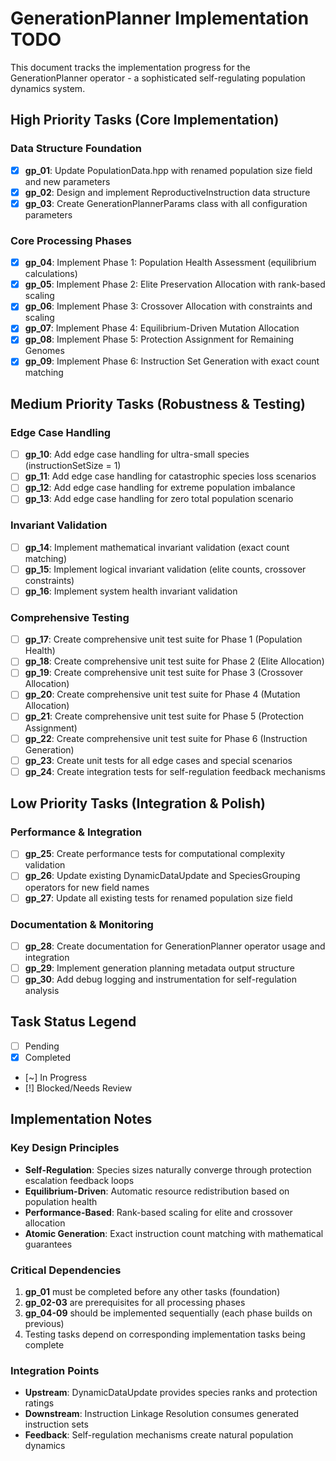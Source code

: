 # GenerationPlanner Implementation TODO

This document tracks the implementation progress for the GenerationPlanner operator - a sophisticated self-regulating population dynamics system.

## High Priority Tasks (Core Implementation)

### Data Structure Foundation
- [x] **gp_01**: Update PopulationData.hpp with renamed population size field and new parameters
- [x] **gp_02**: Design and implement ReproductiveInstruction data structure  
- [x] **gp_03**: Create GenerationPlannerParams class with all configuration parameters

### Core Processing Phases
- [x] **gp_04**: Implement Phase 1: Population Health Assessment (equilibrium calculations)
- [x] **gp_05**: Implement Phase 2: Elite Preservation Allocation with rank-based scaling
- [x] **gp_06**: Implement Phase 3: Crossover Allocation with constraints and scaling
- [x] **gp_07**: Implement Phase 4: Equilibrium-Driven Mutation Allocation
- [x] **gp_08**: Implement Phase 5: Protection Assignment for Remaining Genomes
- [x] **gp_09**: Implement Phase 6: Instruction Set Generation with exact count matching

## Medium Priority Tasks (Robustness & Testing)

### Edge Case Handling
- [ ] **gp_10**: Add edge case handling for ultra-small species (instructionSetSize = 1)
- [ ] **gp_11**: Add edge case handling for catastrophic species loss scenarios
- [ ] **gp_12**: Add edge case handling for extreme population imbalance
- [ ] **gp_13**: Add edge case handling for zero total population scenario

### Invariant Validation
- [ ] **gp_14**: Implement mathematical invariant validation (exact count matching)
- [ ] **gp_15**: Implement logical invariant validation (elite counts, crossover constraints)
- [ ] **gp_16**: Implement system health invariant validation

### Comprehensive Testing
- [ ] **gp_17**: Create comprehensive unit test suite for Phase 1 (Population Health)
- [ ] **gp_18**: Create comprehensive unit test suite for Phase 2 (Elite Allocation)
- [ ] **gp_19**: Create comprehensive unit test suite for Phase 3 (Crossover Allocation)
- [ ] **gp_20**: Create comprehensive unit test suite for Phase 4 (Mutation Allocation)
- [ ] **gp_21**: Create comprehensive unit test suite for Phase 5 (Protection Assignment)
- [ ] **gp_22**: Create comprehensive unit test suite for Phase 6 (Instruction Generation)
- [ ] **gp_23**: Create unit tests for all edge cases and special scenarios
- [ ] **gp_24**: Create integration tests for self-regulation feedback mechanisms

## Low Priority Tasks (Integration & Polish)

### Performance & Integration
- [ ] **gp_25**: Create performance tests for computational complexity validation
- [ ] **gp_26**: Update existing DynamicDataUpdate and SpeciesGrouping operators for new field names
- [ ] **gp_27**: Update all existing tests for renamed population size field

### Documentation & Monitoring
- [ ] **gp_28**: Create documentation for GenerationPlanner operator usage and integration
- [ ] **gp_29**: Implement generation planning metadata output structure
- [ ] **gp_30**: Add debug logging and instrumentation for self-regulation analysis

## Task Status Legend
- [ ] Pending
- [x] Completed
- [~] In Progress
- [!] Blocked/Needs Review

## Implementation Notes

### Key Design Principles
- **Self-Regulation**: Species sizes naturally converge through protection escalation feedback loops
- **Equilibrium-Driven**: Automatic resource redistribution based on population health
- **Performance-Based**: Rank-based scaling for elite and crossover allocation
- **Atomic Generation**: Exact instruction count matching with mathematical guarantees

### Critical Dependencies
1. **gp_01** must be completed before any other tasks (foundation)
2. **gp_02-03** are prerequisites for all processing phases
3. **gp_04-09** should be implemented sequentially (each phase builds on previous)
4. Testing tasks depend on corresponding implementation tasks being complete

### Integration Points
- **Upstream**: DynamicDataUpdate provides species ranks and protection ratings
- **Downstream**: Instruction Linkage Resolution consumes generated instruction sets
- **Feedback**: Self-regulation mechanisms create natural population dynamics